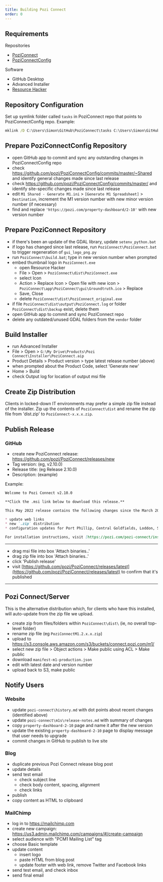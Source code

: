 ```yaml
---
title: Building Pozi Connect
order: 0
---
```


## Requirements

Repositories
* [PoziConnect](https://github.com/pozi/PoziConnect)
* [PoziConnectConfig](https://github.com/pozi/PoziConnectConfig)

Software
* GitHub Desktop
* Advanced Installer
* [Resource Hacker](http://angusj.com/resourcehacker/)

## Repository Configuration

Set up symlink folder called `tasks` in PoziConnect repo that points to PoziConnectConfig repo. Example:

```bat
mklink /D C:\Users\Simon\GitHub\PoziConnect\tasks C:\Users\Simon\GitHub\PoziConnectConfig
```

## Prepare PoziConnectConfig Repository

* open GitHub app to commit and sync any outstanding changes in PoziConnectConfig repo
* check https://github.com/pozi/PoziConnectConfig/commits/master/~Shared and identify general changes made since last release
* check https://github.com/pozi/PoziConnectConfig/commits/master/ and identify site-specific changes made since last release
* edit `M1 Shared - Generate M1.ini` > `[Generate M1 Spreadsheet]` > `Destination`, increment the M1 version number with new minor version number (if necessary)
* find and replace `'https://pozi.com/property-dashboard/2-10'` with new version number

## Prepare PoziConnect Repository

* if there's been an update of the GDAL library, update `setenv_python.bat`
* if logo has changed since last release, run `PoziConnect\PoziConnect.bat` to trigger regeneration of `gui_logo_png.py`
* run `PoziConnect\build.bat`; type in new version number when prompted
* embed thumbnail logo in `PoziConnect.exe`
  * open Resource Hacker
  * File > Open > `PoziConnect\dist\PoziConnect.exe`
  * select Icon
  * Action > Replace Icon > Open file with new icon > `PoziConnect\app\PoziConnect\gui\Groundtruth.ico` > Replace
  * Save, Close
  * delete `PoziConnect\dist\PoziConnect_original.exe`
* if file `PoziConnect\dist\output\PoziConnect.log` or folder `PoziConnect\dist\backup` exist, delete them
* open GitHub app to commit and sync PoziConnect repo
* delete any outdated/unused GDAL folders from the `vendor` folder

## Build Installer

* run Advanced Installer
* File > Open > `G:\My Drive\Products\Pozi Connect\Installer\PoziConnect.aip`
* Product Details > Product version > type latest release number (above)
* when prompted about the Product Code, select 'Generate new'
* Home > Build
* check Output log for location of output msi file

## Create Zip Distribution

Clients in locked-down IT environments may prefer a simple zip file instead of the installer. Zip up the contents of `PoziConnect\dist` and rename the zip file from 'dist.zip' to `PoziConnect-x.x.x.zip`.

## Publish Release

### GitHub

* create new PoziConnect release: https://github.com/pozi/PoziConnect/releases/new
* Tag version: (eg, v2.10.0)
* Release title: (eg Release 2.10.0)
* Description: (example)

Example:

```md
Welcome to Pozi Connect v2.10.0

**Click the .msi link below to download this release.**

This May 2022 release contains the following changes since the March 2022 (v2.9.3) release:

* update web links
* new `.zip` distribution
* configuration updates for Port Phillip, Central Goldfields, Loddon, Strathbogie

For installation instructions, visit [https://pozi.com/pozi-connect/installation/](https://pozi.com/pozi-connect/installation/).
```

---

* drag msi file into box 'Attach binaries..'
* drag zip file into box 'Attach binaries..'
* click 'Publish release'
* visit [https://github.com/pozi/PoziConnect/releases/latest](https://github.com/pozi/PoziConnect/releases/latest) to confirm that it's published

---

## Pozi Connect/Server

This is the alternative distribution which, for clients who have this installed, will auto-update from the zip file we upload.

* create zip from files/folders within `PoziConnect\dist\` (ie, no overall top-level folder)
* rename zip file (eg `PoziConnectM1.2.x.x.zip`)
* upload to https://s3.console.aws.amazon.com/s3/buckets/connect.pozi.com/m1/
* select new zip file > Object actions > Make public using ACL > Make public
* download `manifest-m1-production.json`
* edit with latest date and version number
* upload back to S3, make public

## Notify Users

### Website

* update `pozi-connect\history.md` with dot points about recent changes (identified above)
* update `pozi-connect\m1s\release-notes.md` with summary of changes
* copy `property-dashboard-2-10` page and name it after the new version
* update the existing `property-dashboard-2-10` page to display message that user needs to upgrade
* commit changes in GitHub to publish to live site

### Blog

* duplicate previous Pozi Connect release blog post
* update details
* send test email
  * check subject line
  * check body content, spacing, alignment
  * check links
* publish
* copy content as HTML to clipboard

### MailChimp

* log in to https://mailchimp.com
* create new campaign: https://us3.admin.mailchimp.com/campaigns/#/create-campaign
* select audience with "PCM1 Mailing List" tag
* choose Basic template
* update content
  * insert logo
  * paste HTML from blog post
  * update footer with web link, remove Twitter and Facebook links
* send test email, and check inbox
* send final email
